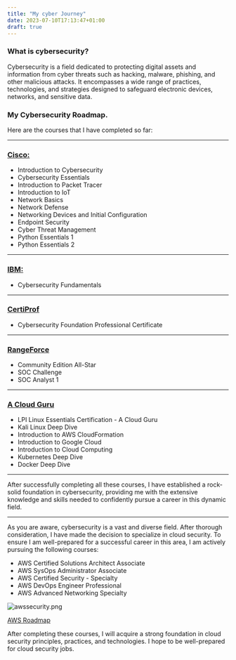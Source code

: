 ```yaml
---
title: "My cyber Journey"
date: 2023-07-10T17:13:47+01:00
draft: true
---
```


### What is cybersecurity?

Cybersecurity is a field dedicated to protecting digital assets and information from cyber threats such as hacking, malware, phishing, and other malicious attacks. It encompasses a wide range of practices, technologies, and strategies designed to safeguard electronic devices, networks, and sensitive data.


### My Cybersecurity Roadmap.
Here are the courses that I have completed so far:

---
### [Cisco:](https://skillsforall.com/catalog?category=course)

* Introduction to Cybersecurity
* Cybersecurity Essentials
* Introduction to Packet Tracer
* Introduction to IoT
* Network Basics
* Network Defense
* Networking Devices and Initial Configuration
* Endpoint Security
* Cyber Threat Management
* Python Essentials 1
* Python Essentials 2
---

### [IBM:](https://skillsbuild.org/students/digital-credentials)

* Cybersecurity Fundamentals
---
### [CertiProf](https://certiprof.com)
* Cybersecurity Foundation Professional Certificate

---
### [RangeForce](https://go.rangeforce.com/community-edition-registration)
* Community Edition All-Star
* SOC Challenge
* SOC Analyst 1

---
### [A Cloud Guru](https://acloudguru.com/)
* LPI Linux Essentials Certification - A Cloud Guru
* Kali Linux Deep Dive
* Introduction to AWS CloudFormation
* Introduction to Google Cloud
* Introduction to Cloud Computing
* Kubernetes Deep Dive
* Docker Deep Dive
---
After successfully completing all these courses, I have established a rock-solid foundation in cybersecurity, providing me with the extensive knowledge and skills needed to confidently pursue a career in this dynamic field.

---
As you are aware, cybersecurity is a vast and diverse field. After thorough consideration, I have made the decision to specialize in cloud security. To ensure I am well-prepared for a successful career in this area, I am actively pursuing the following courses:

* AWS Certified Solutions Architect Associate
* AWS SysOps Administrator Associate
* AWS Certified Security - Specialty
* AWS DevOps Engineer Professional
* AWS Advanced Networking Specialty 

![awssecurity.png](https://i.postimg.cc/L43prvCd/awssecurity.png)

[AWS Roadmap](https://d1.awsstatic.com/training-and-certification/docs/AWS_certification_paths.pdf)
  
After completing these courses, I will acquire a strong foundation in cloud security principles, practices, and technologies. I hope to be well-prepared for cloud security jobs.

